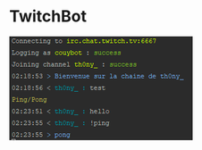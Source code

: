# TwitchBot

![Screenshot](https://github.com/c0uy/TwitchBot/blob/master/screenshots/Capture.PNG?raw=true)